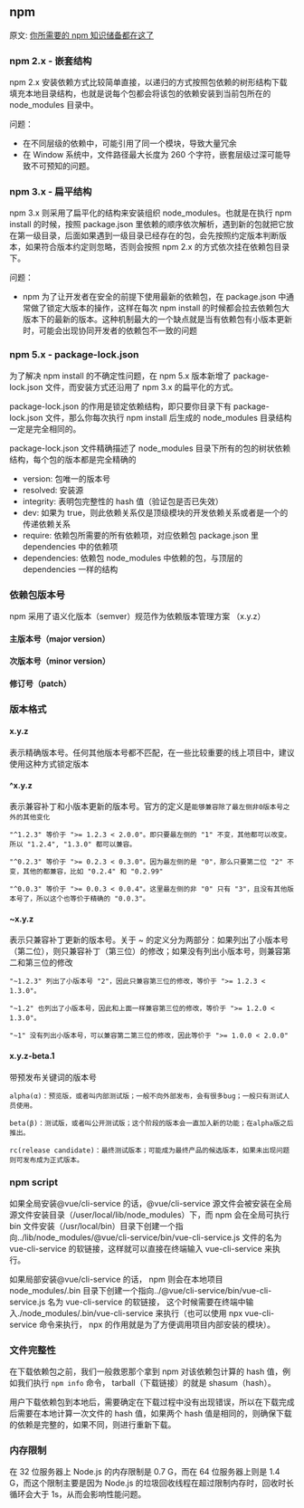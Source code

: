 ## npm

原文: [你所需要的 npm 知识储备都在这了](https://juejin.im/post/5d08d3d3f265da1b7e103a4d?tdsourcetag=s_pcqq_aiomsg)

### npm 2.x - 嵌套结构

npm 2.x 安装依赖方式比较简单直接，以递归的方式按照包依赖的树形结构下载填充本地目录结构，也就是说每个包都会将该包的依赖安装到当前包所在的 node_modules 目录中。

问题：
- 在不同层级的依赖中，可能引用了同一个模块，导致大量冗余
- 在 Window 系统中，文件路径最大长度为 260 个字符，嵌套层级过深可能导致不可预知的问题。

### npm 3.x - 扁平结构

npm 3.x 则采用了扁平化的结构来安装组织 node_modules。也就是在执行 npm install 的时候，按照 package.json 里依赖的顺序依次解析，遇到新的包就把它放在第一级目录，后面如果遇到一级目录已经存在的包，会先按照约定版本判断版本，如果符合版本约定则忽略，否则会按照 npm 2.x 的方式依次挂在依赖包目录下。

问题：
- npm 为了让开发者在安全的前提下使用最新的依赖包，在 package.json 中通常做了锁定大版本的操作，这样在每次 npm install 的时候都会拉去依赖包大版本下的最新的版本。这种机制最大的一个缺点就是当有依赖包有小版本更新时，可能会出现协同开发者的依赖包不一致的问题

### npm 5.x - package-lock.json

为了解决 npm install 的不确定性问题，在 npm 5.x 版本新增了 package-lock.json 文件，而安装方式还沿用了 npm 3.x 的扁平化的方式。

package-lock.json 的作用是锁定依赖结构，即只要你目录下有 package-lock.json 文件，那么你每次执行 npm install 后生成的 node_modules 目录结构一定是完全相同的。

package-lock.json 文件精确描述了 node_modules 目录下所有的包的树状依赖结构，每个包的版本都是完全精确的

- version: 包唯一的版本号
- resolved: 安装源
- integrity: 表明包完整性的 hash 值（验证包是否已失效）
- dev: 如果为 true，则此依赖关系仅是顶级模块的开发依赖关系或者是一个的传递依赖关系
- require: 依赖包所需要的所有依赖项，对应依赖包 package.json 里 dependencies 中的依赖项
- dependencies: 依赖包 node_modules 中依赖的包，与顶层的 dependencies 一样的结构

### 依赖包版本号

npm 采用了语义化版本（semver）规范作为依赖版本管理方案 （x.y.z）

#### 主版本号（major version）

#### 次版本号（minor version）

#### 修订号（patch）

### 版本格式

#### x.y.z

表示精确版本号。任何其他版本号都不匹配，在一些比较重要的线上项目中，建议使用这种方式锁定版本

#### ^x.y.z

表示兼容补丁和小版本更新的版本号。官方的定义是`能够兼容除了最左侧非0版本号之外的其他变化`

```text
"^1.2.3" 等价于 ">= 1.2.3 < 2.0.0"。即只要最左侧的 "1" 不变，其他都可以改变。所以 "1.2.4", "1.3.0" 都可以兼容。

"^0.2.3" 等价于 ">= 0.2.3 < 0.3.0"。因为最左侧的是 "0"，那么只要第二位 "2" 不变，其他的都兼容，比如 "0.2.4" 和 "0.2.99"

"^0.0.3" 等价于 ">= 0.0.3 < 0.0.4"。这里最左侧的非 "0" 只有 "3"，且没有其他版本号了，所以这个也等价于精确的 "0.0.3"。
```

#### ~x.y.z

表示只兼容补丁更新的版本号。关于 ~ 的定义分为两部分：如果列出了小版本号（第二位），则只兼容补丁（第三位）的修改；如果没有列出小版本号，则兼容第二和第三位的修改

```text
"~1.2.3" 列出了小版本号 "2"，因此只兼容第三位的修改，等价于 ">= 1.2.3 < 1.3.0"。

"~1.2" 也列出了小版本号，因此和上面一样兼容第三位的修改，等价于 ">= 1.2.0 < 1.3.0"。

"~1" 没有列出小版本号，可以兼容第二第三位的修改，因此等价于 ">= 1.0.0 < 2.0.0"
```

#### x.y.z-beta.1

带预发布关键词的版本号

```text
alpha(α)：预览版，或者叫内部测试版；一般不向外部发布，会有很多bug；一般只有测试人员使用。

beta(β)：测试版，或者叫公开测试版；这个阶段的版本会一直加入新的功能；在alpha版之后推出。

rc(release candidate)：最终测试版本；可能成为最终产品的候选版本，如果未出现问题则可发布成为正式版本。
```

### npm script

如果全局安装@vue/cli-service 的话，@vue/cli-service 源文件会被安装在全局源文件安装目录（/user/local/lib/node_modules）下，而 npm 会在全局可执行 bin 文件安装（/usr/local/bin）目录下创建一个指向../lib/node_modules/@vue/cli-service/bin/vue-cli-service.js 文件的名为 vue-cli-service 的软链接，这样就可以直接在终端输入 vue-cli-service 来执行。

如果局部安装@vue/cli-service 的话，
npm 则会在本地项目 node_modules/.bin 目录下创建一个指向../@vue/cli-service/bin/vue-cli-service.js 名为 vue-cli-service 的软链接，
这个时候需要在终端中输入./node_modules/.bin/vue-cli-service 来执行（也可以使用 npx vue-cli-service 命令来执行，
npx 的作用就是为了方便调用项目内部安装的模块）。

### 文件完整性

在下载依赖包之前，我们一般救恩那个拿到 npm 对该依赖包计算的 hash 值，例如我们执行 `npm info` 命令， tarball（下载链接）的就是 shasum（hash）。

用户下载依赖包到本地后，需要确定在下载过程中没有出现错误，所以在下载完成后需要在本地计算一次文件的 hash 值，如果两个 hash 值是相同的，则确保下载的依赖是完整的，如果不同，则进行重新下载。

### 内存限制

在 32 位服务器上 Node.js 的内存限制是 0.7 G，而在 64 位服务器上则是 1.4 G，而这个限制主要是因为 Node.js 的垃圾回收线程在超过限制内存时，回收时长循环会大于 1s，从而会影响性能问题。